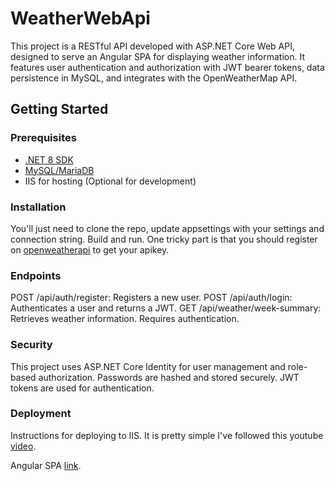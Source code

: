 # WeatherWebApi
This project is a RESTful API developed with ASP.NET Core Web API, designed to serve an Angular SPA for displaying weather information. 
It features user authentication and authorization with JWT bearer tokens, data persistence in MySQL, and integrates with the OpenWeatherMap API.

## Getting Started

### Prerequisites
- [.NET 8 SDK](https://dotnet.microsoft.com/download)
- [MySQL/MariaDB](https://www.mysql.com/downloads/)
- IIS for hosting (Optional for development)

### Installation
You'll just need to clone the repo, update appsettings with your settings and connection string. Build and run.
One tricky part is that you should register on [openweatherapi](https://openweathermap.org/api) to get your apikey.

### Endpoints
POST /api/auth/register: Registers a new user.
POST /api/auth/login: Authenticates a user and returns a JWT.
GET /api/weather/week-summary: Retrieves weather information. Requires authentication.

### Security
This project uses ASP.NET Core Identity for user management and role-based authorization. Passwords are hashed and stored securely. JWT tokens are used for authentication.

### Deployment
Instructions for deploying to IIS.
It is pretty simple I've followed this youtube [video]([https://www.youtube.com/watch?v=Lt3wve_nb0g&t=186s&ab_channel=IntCoder](https://www.youtube.com/watch?v=kMmZ9SbPBQA&t=121s&ab_channel=MacroCode)).

Angular SPA [link](https://github.com/stefankrstevski/WeatherApp). 
